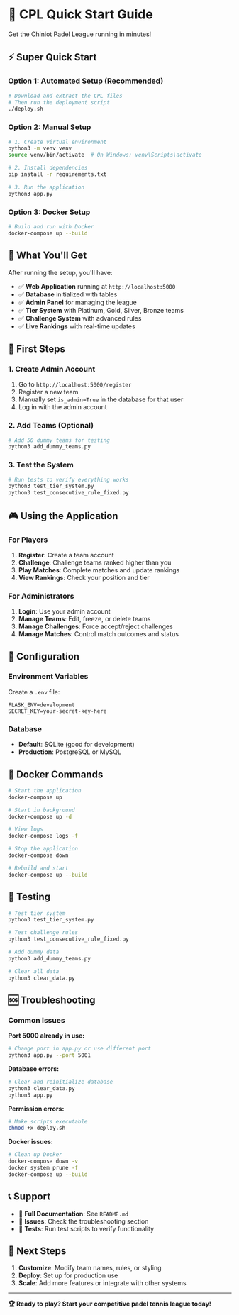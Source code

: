 # 🚀 CPL Quick Start Guide

Get the Chiniot Padel League running in minutes!

## ⚡ Super Quick Start

### Option 1: Automated Setup (Recommended)
```bash
# Download and extract the CPL files
# Then run the deployment script
./deploy.sh
```

### Option 2: Manual Setup
```bash
# 1. Create virtual environment
python3 -m venv venv
source venv/bin/activate  # On Windows: venv\Scripts\activate

# 2. Install dependencies
pip install -r requirements.txt

# 3. Run the application
python3 app.py
```

### Option 3: Docker Setup
```bash
# Build and run with Docker
docker-compose up --build
```

## 🎯 What You'll Get

After running the setup, you'll have:

- ✅ **Web Application** running at `http://localhost:5000`
- ✅ **Database** initialized with tables
- ✅ **Admin Panel** for managing the league
- ✅ **Tier System** with Platinum, Gold, Silver, Bronze teams
- ✅ **Challenge System** with advanced rules
- ✅ **Live Rankings** with real-time updates

## 👥 First Steps

### 1. Create Admin Account
1. Go to `http://localhost:5000/register`
2. Register a new team
3. Manually set `is_admin=True` in the database for that user
4. Log in with the admin account

### 2. Add Teams (Optional)
```bash
# Add 50 dummy teams for testing
python3 add_dummy_teams.py
```

### 3. Test the System
```bash
# Run tests to verify everything works
python3 test_tier_system.py
python3 test_consecutive_rule_fixed.py
```

## 🎮 Using the Application

### For Players
1. **Register**: Create a team account
2. **Challenge**: Challenge teams ranked higher than you
3. **Play Matches**: Complete matches and update rankings
4. **View Rankings**: Check your position and tier

### For Administrators
1. **Login**: Use your admin account
2. **Manage Teams**: Edit, freeze, or delete teams
3. **Manage Challenges**: Force accept/reject challenges
4. **Manage Matches**: Control match outcomes and status

## 🔧 Configuration

### Environment Variables
Create a `.env` file:
```env
FLASK_ENV=development
SECRET_KEY=your-secret-key-here
```

### Database
- **Default**: SQLite (good for development)
- **Production**: PostgreSQL or MySQL

## 🐳 Docker Commands

```bash
# Start the application
docker-compose up

# Start in background
docker-compose up -d

# View logs
docker-compose logs -f

# Stop the application
docker-compose down

# Rebuild and start
docker-compose up --build
```

## 🧪 Testing

```bash
# Test tier system
python3 test_tier_system.py

# Test challenge rules
python3 test_consecutive_rule_fixed.py

# Add dummy data
python3 add_dummy_teams.py

# Clear all data
python3 clear_data.py
```

## 🆘 Troubleshooting

### Common Issues

**Port 5000 already in use:**
```bash
# Change port in app.py or use different port
python3 app.py --port 5001
```

**Database errors:**
```bash
# Clear and reinitialize database
python3 clear_data.py
python3 app.py
```

**Permission errors:**
```bash
# Make scripts executable
chmod +x deploy.sh
```

**Docker issues:**
```bash
# Clean up Docker
docker-compose down -v
docker system prune -f
docker-compose up --build
```

## 📞 Support

- 📖 **Full Documentation**: See `README.md`
- 🐛 **Issues**: Check the troubleshooting section
- 🧪 **Tests**: Run test scripts to verify functionality

## 🎯 Next Steps

1. **Customize**: Modify team names, rules, or styling
2. **Deploy**: Set up for production use
3. **Scale**: Add more features or integrate with other systems

---

**🏆 Ready to play? Start your competitive padel tennis league today!** 